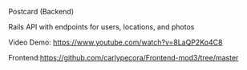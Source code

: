 Postcard (Backend)

Rails API with endpoints for users, locations, and photos

Video Demo: https://www.youtube.com/watch?v=8LaQP2Ko4C8

Frontend:https://github.com/carlypecora/Frontend-mod3/tree/master
